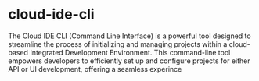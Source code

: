 # cloud-ide-cli
The Cloud IDE CLI (Command Line Interface) is a powerful tool designed to streamline the process of initializing and managing projects within a cloud-based Integrated Development Environment. This command-line tool empowers developers to efficiently set up and configure projects for either API or UI development, offering a seamless experince
